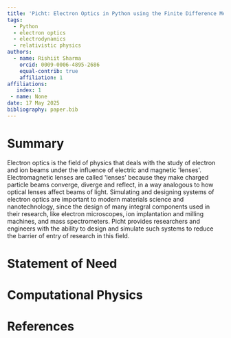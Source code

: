 ```yaml
---
title: 'Picht: Electron Optics in Python using the Finite Difference Method'
tags:
  - Python
  - electron optics
  - electrodynamics
  - relativistic physics
authors:
  - name: Rishiit Sharma
    orcid: 0009-0006-4895-2686
    equal-contrib: true
    affiliation: 1
affiliations:
   index: 1
 - name: None
date: 17 May 2025
bibliography: paper.bib
---
```


# Summary

Electron optics is the field of physics that deals with the study of electron and ion beams under the influence of electric and magnetic 'lenses'. Electromagnetic lenses are called 'lenses' because they make charged particle beams converge, diverge and reflect, in a way analogous to how optical lenses affect beams of light. Simulating and designing systems of electron optics are important to modern materials science and nanotechnology, since the design of many integral components used in their research, like electron microscopes, ion implantation and milling machines, and mass spectrometers. Picht provides researchers and engineers with the ability to design and simulate such systems to reduce the barrier of entry of research in this field. 

# Statement of Need



# Computational Physics



# References
